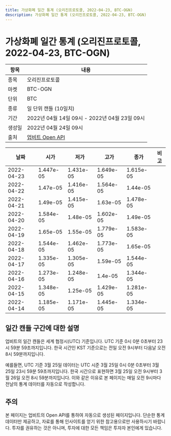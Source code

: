 ```yaml
---
title: 가상화폐 일간 통계 (오리진프로토콜, 2022-04-23, BTC-OGN)
description: 가상화폐 일간 통계 (오리진프로토콜, 2022-04-23, BTC-OGN)
---
```



가상화폐 일간 통계 (오리진프로토콜, 2022-04-23, BTC-OGN)
===

|항목|내용|
|--|--|
|종목|오리진프로토콜|
|마켓|BTC-OGN|
|단위|BTC|
|종류|일 단위 캔들 (10일치)|
|기간|2022년 04월 14일 09시 - 2022년 04월 23일 09시|
|생성일|2022년 04월 24일 09시|
|출처|[업비트 Open API](https://docs.upbit.com)|


|날짜|시가|저가|고가|종가|비고|
|--|--|--|--|--|--|
|2022-04-23|1.447e-05|1.431e-05|1.649e-05|1.615e-05|    |
|2022-04-22|1.47e-05|1.416e-05|1.564e-05|1.44e-05|    |
|2022-04-21|1.49e-05|1.415e-05|1.63e-05|1.478e-05|    |
|2022-04-20|1.584e-05|1.48e-05|1.602e-05|1.49e-05|    |
|2022-04-19|1.65e-05|1.55e-05|1.779e-05|1.583e-05|    |
|2022-04-18|1.544e-05|1.462e-05|1.773e-05|1.65e-05|    |
|2022-04-17|1.335e-05|1.305e-05|1.59e-05|1.544e-05|    |
|2022-04-16|1.273e-05|1.248e-05|1.4e-05|1.344e-05|    |
|2022-04-15|1.348e-05|1.25e-05|1.429e-05|1.281e-05|    |
|2022-04-14|1.185e-05|1.171e-05|1.445e-05|1.334e-05|    |


일간 캔들 구간에 대한 설명
---


업비트의 일간 캔들은 세계 협정시(UTC) 기준입니다. 
UTC 기준 0시 0분 0초부터 23시 59분 59초까지입니다. 
한국 시간인 KST 기준으로는 전일 오전 9시부터 다음날 오전 8시 59분까지입니다. 


예를들면, UTC 기준 3월 25일 데이터는 UTC 시준 3월 25일 0시 0분 0초부터 3월 25일 23시 59분 59초까지입니다. 
한국 시간으로 표현하면 3월 25일 오전 9시부터 3월 26일 오전 8시 59분까지입니다. 
이와 같은 이유로 본 페이지는 매일 오전 9시마다 전날의 통계 데이터를 자동으로 작성합니다. 


주의
---


본 페이지는 업비트의 Open API를 통하여 자동으로 생성된 페이지입니다. 
단순한 통계 데이터만 제공하고, 자료를 통해 인사이트를 얻기 위한 참고용으로만 사용하시기 바랍니다. 
투자를 권유하는 것은 아니며, 투자에 대한 모든 책임은 투자자 본인에게 있습니다. 
